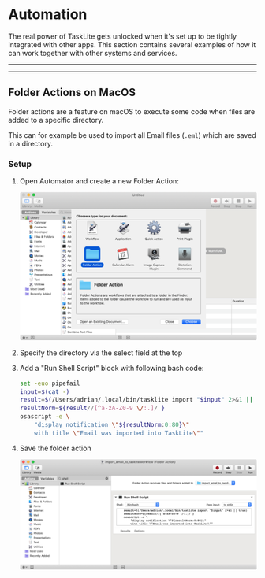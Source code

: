 # Automation

The real power of TaskLite gets unlocked when it's set up to
be tightly integrated with other apps.
This section contains several examples of how it can work together
with other systems and services.

---
<!-- toc -->
---


## Folder Actions on MacOS

Folder actions are a feature on macOS to execute some code
when files are added to a specific directory.

This can for example be used to import all Email files (`.eml`)
which are saved in a directory.


### Setup

1. Open Automator and create a new Folder Action:

    ![Screenshot of Automator](images/automator_folder_action_new.png)

1. Specify the directory via the select field at the top

1. Add a "Run Shell Script" block with following bash code:

    ```bash
    set -euo pipefail
    input=$(cat -)
    result=$(/Users/adrian/.local/bin/tasklite import "$input" 2>&1 || true)
    resultNorm=${result//[^a-zA-Z0-9 \/:.]/ }
    osascript -e \
        "display notification \"${resultNorm:0:80}\"
        with title \"Email was imported into TaskLite\""
    ```

1. Save the folder action

    ![Screenshot of finished workflow](
        images/automator_folder_action_finished.png)
